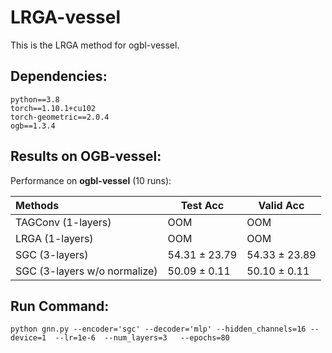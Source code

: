 # LRGA-vessel
This is the LRGA method for ogbl-vessel.

## Dependencies: 
```{bash}
python==3.8
torch==1.10.1+cu102
torch-geometric==2.0.4
ogb==1.3.4
```

## Results on OGB-vessel:
Performance on **ogbl-vessel** (10 runs):

| Methods   | Test Acc  | Valid Acc  |
|  :----  | ---- | ---- |
| TAGConv (1-layers) |  OOM | OOM  |
| LRGA (1-layers) |  OOM | OOM  |
| SGC (3-layers) |  54.31 ± 23.79 | 54.33 ± 23.89  |
| SGC (3-layers w/o normalize) |  50.09 ± 0.11 | 50.10 ± 0.11  |


## Run Command:
```{bash}
python gnn.py --encoder='sgc' --decoder='mlp' --hidden_channels=16 --device=1  --lr=1e-6  --num_layers=3   --epochs=80
```
